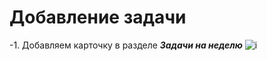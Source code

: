 # Добавление задачи 


-1. Добавляем карточку в разделе ***Задачи на неделю*** 
![i](https://i.imgur.com/0I5iKBG.png)
